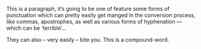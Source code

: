 This is a paragraph, it’s going to be one of feature some forms of
punctuation which can pretty easily get manged in the conversion
process, like commas, apostrophes, as well as various forms of
hyphenation — which can be ‘terrible’…

They can also – very easily – bite you. This is a compound-word.

